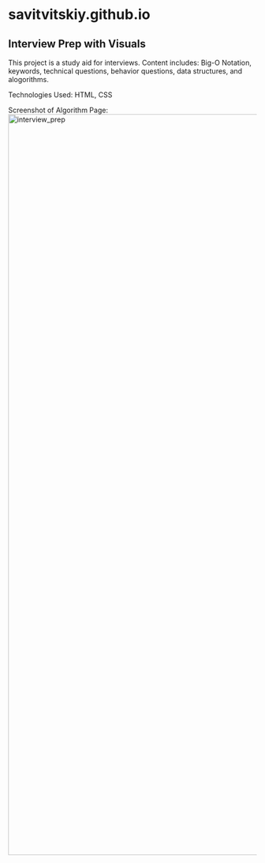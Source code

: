 # savitvitskiy.github.io
## Interview Prep with Visuals

This project is a study aid for interviews. 
Content includes: Big-O Notation, keywords, technical questions, behavior questions, data structures, and alogorithms.

Technologies Used: HTML, CSS

Screenshot of Algorithm Page:
<img width="1500" alt="interview_prep" src="https://github.com/savitvitskiy/savitvitskiy.github.io/assets/44077338/361f4d7a-f7c6-47e5-aca4-b4ce33299105">
